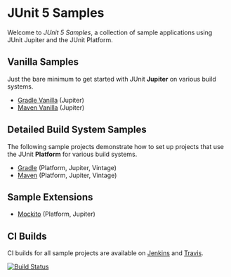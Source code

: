 # JUnit 5 Samples

Welcome to _JUnit 5 Samples_, a collection of sample applications
using JUnit Jupiter and the JUnit Platform.

## Vanilla Samples

Just the bare minimum to get started with JUnit **Jupiter** on various build systems.

- [Gradle Vanilla](https://github.com/junit-team/junit5-samples/tree/master/junit5-vanilla-gradle)
(Jupiter)
- [Maven Vanilla](https://github.com/junit-team/junit5-samples/tree/master/junit5-vanilla-maven)
(Jupiter)

## Detailed Build System Samples

The following sample projects demonstrate how to set up projects
that use the JUnit **Platform** for various build systems.

- [Gradle](https://github.com/junit-team/junit5-samples/tree/master/junit5-gradle-consumer)
(Platform, Jupiter, Vintage)
- [Maven](https://github.com/junit-team/junit5-samples/tree/master/junit5-maven-consumer)
(Platform, Jupiter, Vintage)

## Sample Extensions

- [Mockito](https://github.com/junit-team/junit5-samples/tree/master/junit5-mockito-extension)
(Platform, Jupiter)

## CI Builds

CI builds for all sample projects are available on [Jenkins](https://junit.ci.cloudbees.com/job/JUnit%205%20Samples/) and [Travis](https://travis-ci.org/junit-team/junit5-samples).

[![Build Status](https://travis-ci.org/junit-team/junit5-samples.svg?branch=master)](https://travis-ci.org/junit-team/junit5-samples)
